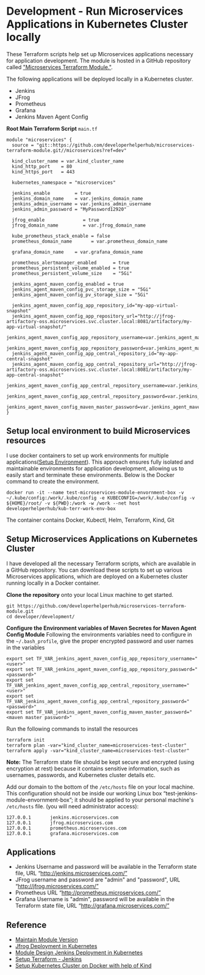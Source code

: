 # Development - Run Microservices Applications in Kubernetes Cluster locally
These Terraform scripts help set up Microservices applications necessary for application development. The module is hosted in a GitHub repository called ["Microservices Terraform Module."](https://github.com/developerhelperhub/microservices-terraform-module).

The following applications will be deployed locally in a Kubernetes cluster.
* Jenkins
* JFrog
* Prometheus
* Grafana
* Jenkins Maven Agent Config

**Root Main Terraform Script** `main.tf`
```shell
module "microservices" {
  source = "git::https://github.com/developerhelperhub/microservices-terraform-module.git//microservices?ref=dev"

  kind_cluster_name = var.kind_cluster_name
  kind_http_port    = 80
  kind_https_port   = 443

  kubernetes_namespace = "microservices"

  jenkins_enable         = true
  jenkins_domain_name    = var.jenkins_domain_name
  jenkins_admin_username = var.jenkins_admin_username
  jenkins_admin_password = "MyPassword12920"

  jfrog_enable              = true
  jfrog_domain_name         = var.jfrog_domain_name

  kube_prometheus_stack_enable = false
  prometheus_domain_name       = var.prometheus_domain_name

  grafana_domain_name    = var.grafana_domain_name

  prometheus_alertmanager_enabled      = true
  prometheus_persistent_volume_enabled = true
  prometheus_persistent_volume_size    = "5Gi"

  jenkins_agent_maven_config_enabled = true
  jenkins_agent_maven_config_pvc_storage_size = "5Gi"
  jenkins_agent_maven_config_pv_storage_size = "5Gi"

  jenkins_agent_maven_config_app_repository_id="my-app-virtual-snapshot"
  jenkins_agent_maven_config_app_repository_url="http://jfrog-artifactory-oss.microservices.svc.cluster.local:8081/artifactory/my-app-virtual-snapshot/"
  jenkins_agent_maven_config_app_repository_username=var.jenkins_agent_maven_config_app_repository_username
  jenkins_agent_maven_config_app_repository_password=var.jenkins_agent_maven_config_app_repository_password
  jenkins_agent_maven_config_app_central_repository_id="my-app-central-snapshot"
  jenkins_agent_maven_config_app_central_repository_url="http://jfrog-artifactory-oss.microservices.svc.cluster.local:8081/artifactory/my-app-central-snapshot"
  jenkins_agent_maven_config_app_central_repository_username=var.jenkins_agent_maven_config_app_central_repository_username
  jenkins_agent_maven_config_app_central_repository_password=var.jenkins_agent_maven_config_app_central_repository_password
  jenkins_agent_maven_config_maven_master_password=var.jenkins_agent_maven_config_maven_master_password
}
```

## Setup local environment to build Microservices resources
I use docker containers to set up work environments for multiple applications([Setup Environment](https://dev.to/binoy_59380e698d318/setup-linux-box-on-local-with-docker-container-3k8)). This approach ensures fully isolated and maintainable environments for application development, allowing us to easily start and terminate these environments. Below is the Docker command to create the environment.
```shell
docker run -it --name test-microservices-module-envornment-box -v ~/.kube/config:/work/.kube/config -e KUBECONFIG=/work/.kube/config -v ${HOME}/root/ -v ${PWD}:/work -w /work --net host developerhelperhub/kub-terr-work-env-box
```
The container contains Docker, Kubectl, Helm, Terraform, Kind, Git

## Setup Microservices Applications on Kubernetes Cluster 
I have developed all the necessary Terraform scripts, which are available in a GitHub repository. You can download these scripts to set up various Microservices applications, which are deployed on a Kubernetes cluster running locally in a Docker container.

**Clone the repository** onto your local Linux machine to get started.
```shell
git https://github.com/developerhelperhub/microservices-terraform-module.git
cd developer/development/
```

**Configure the Environment variables of Maven Secretes for Maven Agent Config Module**
Following the environments variables need to configure in the `~/.bash_profile`, give the proper encrypted password and user names in the variables
```shell
export set TF_VAR_jenkins_agent_maven_config_app_repository_username="<user>"
export set TF_VAR_jenkins_agent_maven_config_app_repository_password="<password>"
export set TF_VAR_jenkins_agent_maven_config_app_central_repository_username="<user>"
export set TF_VAR_jenkins_agent_maven_config_app_central_repository_password="<password>"
export set TF_VAR_jenkins_agent_maven_config_maven_master_password="<maven master password>"
```

Run the following commands to install the resources
```shell
terraform init
terraform plan -var="kind_cluster_name=microservices-test-cluster"
terraform apply -var="kind_cluster_name=microservices-test-cluster"
```

**Note:** The Terraform state file should be kept secure and encrypted (using encryption at rest) because it contains sensitive information, such as usernames, passwords, and Kubernetes cluster details etc.

Add our domain to the bottom of the `/etc/hosts` file on your local machine. This configuration should not be inside our working Linux box “test-jenkins-module-envornment-box”; it should be applied to your personal machine's `/etc/hosts` file. 
(you will need administrator access):
```shell
127.0.0.1       jenkins.microservices.com
127.0.0.1       jfrog.microservices.com
127.0.0.1       prometheus.microservices.com
127.0.0.1       grafana.microservices.com
```
## Applications 
* Jenkins Username and password will be available in the Terraform state file, URL “http://jenkins.microservices.com/”
* JFrog username and password are "admin" and "password", URL “http://jfrog.microservices.com/”
* Prometheus URL “http://prometheus.microservices.com/”
* Grafana Username is "admin", password will be available in the Terraform state file, URL “http://grafana.microservices.com/”


## Reference
* [Maintain Module Version](https://github.com/developerhelperhub/kuberentes-help/tree/main/terraform/sections/00004)
* [Jfrog Deployment in Kubernetes](https://github.com/developerhelperhub/kuberentes-help/tree/main/terraform/sections/00005)
* [Module Design Jenkins Deployment in Kubernetes](https://github.com/developerhelperhub/kuberentes-help/tree/main/terraform/sections/00003)
* [Setup Terraform - Jenkins](https://github.com/developerhelperhub/kuberentes-help/tree/main/terraform/sections/00002)
* [Setup Kubernetes Cluster on Docker with help of Kind](https://github.com/developerhelperhub/kuberentes-help/tree/main/terraform/sections/00001)